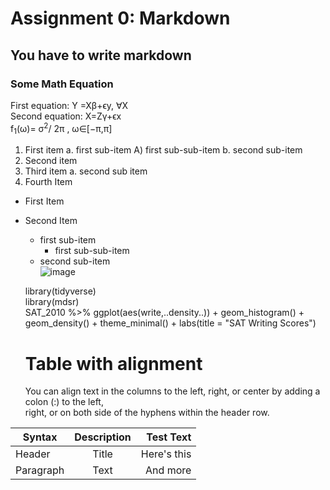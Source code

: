 # Assignment 0: Markdown
## You have to write markdown
### Some Math Equation      
   First equation: Y =Xβ+ϵy, ∀X  
   Second equation: X=Zγ+ϵx     
   f<sub>1</sub>(ω)=
σ<sup>2</sup>/
2π
, ω∈[−π,π]
1. First item a. first sub-item A) first sub-sub-item b. second sub-item
2. Second item
3. Third item a. second sub item
4. Fourth Item

* First Item
* Second Item  
   * first sub-item  
     * first sub-sub-item   
   * second sub-item  
![image](https://user-images.githubusercontent.com/72993483/170688221-ba18d3a2-fb23-44e5-bfc0-64e0b3bfb9f2.png)  

   library(tidyverse)   
   library(mdsr)  
   SAT_2010 %>% ggplot(aes(write,..density..)) + geom_histogram() +  
   geom_density() + theme_minimal() + labs(title = "SAT Writing Scores")
   # Table with alignment
   You can align text in the columns to the left, right, or center by adding a colon (:) to the left,  
right, or on both side of the hyphens within the header row.

|Syntax         | Description   | Test Text  |
| ------------- |:-------------:| ----------:|
| Header        | Title         |Here's this |
| Paragraph     |Text           |  And more  |



